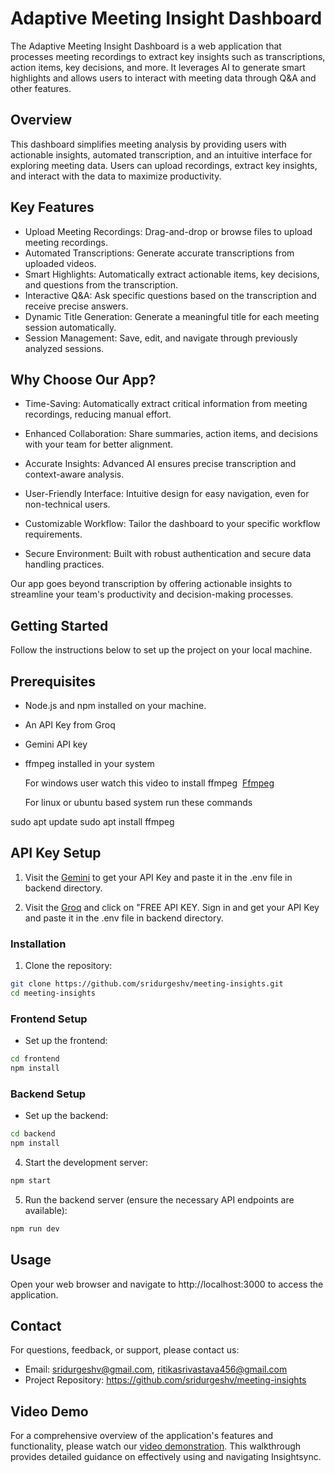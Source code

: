 # Adaptive Meeting Insight Dashboard
The Adaptive Meeting Insight Dashboard is a web application that processes meeting recordings to extract key insights such as transcriptions, action items, key decisions, and more. It leverages AI to generate smart highlights and allows users to interact with meeting data through Q&A and other features.

## Overview
This dashboard simplifies meeting analysis by providing users with actionable insights, automated transcription, and an intuitive interface for exploring meeting data. Users can upload recordings, extract key insights, and interact with the data to maximize productivity.

## Key Features
- Upload Meeting Recordings: Drag-and-drop or browse files to upload meeting recordings.
- Automated Transcriptions: Generate accurate transcriptions from uploaded videos.
- Smart Highlights: Automatically extract actionable items, key decisions, and questions from the transcription.
- Interactive Q&A: Ask specific questions based on the transcription and receive precise answers.
- Dynamic Title Generation: Generate a meaningful title for each meeting session automatically.
- Session Management: Save, edit, and navigate through previously analyzed sessions.

## Why Choose Our App?
- Time-Saving: Automatically extract critical information from meeting recordings, reducing manual effort.

- Enhanced Collaboration: Share summaries, action items, and decisions with your team for better alignment.

- Accurate Insights: Advanced AI ensures precise transcription and context-aware analysis.

- User-Friendly Interface: Intuitive design for easy navigation, even for non-technical users.

- Customizable Workflow: Tailor the dashboard to your specific workflow requirements.

- Secure Environment: Built with robust authentication and secure data handling practices.

Our app goes beyond transcription by offering actionable insights to streamline your team's productivity and decision-making processes.

## Getting Started
Follow the instructions below to set up the project on your local machine.

## Prerequisites
- Node.js and npm installed on your machine.
- An API Key from Groq
- Gemini API key
- ffmpeg installed in your system
  
  For windows user watch this video to install ffmpeg  [Ffmpeg](https://youtu.be/mEV5ZRqaWu8?si=vNPZBqYU2TxqgC2y)

  For linux or ubuntu based system run these commands
  
sudo apt update
sudo apt install ffmpeg


  

##  API Key Setup

1. Visit the [Gemini](https://g.co/kgs/rt8LbjZ) to get your API Key and paste it in the .env file in backend directory.
   
 4. Visit the [Groq](https://groq.com/) and click on "FREE API KEY. Sign in and get your API Key and paste it in the .env file in backend directory.
   

### Installation

1. Clone the repository:
```bash
git clone https://github.com/sridurgeshv/meeting-insights.git
cd meeting-insights
```

### Frontend Setup

- Set up the frontend:
```bash
cd frontend
npm install
```

### Backend Setup

- Set up the backend:
```bash
cd backend
npm install
```

4. Start the development server:
```bash
npm start
```

5. Run the backend server (ensure the necessary API endpoints are available):
```bash
npm run dev
```

## Usage

Open your web browser and navigate to http://localhost:3000 to access the application.

## Contact

For questions, feedback, or support, please contact us:

- Email: sridurgeshv@gmail.com, ritikasrivastava456@gmail.com
- Project Repository: https://github.com/sridurgeshv/meeting-insights
  
## Video Demo
For a comprehensive overview of the application's features and functionality, please watch our [video demonstration](). This walkthrough provides detailed guidance on effectively using and navigating Insightsync.
